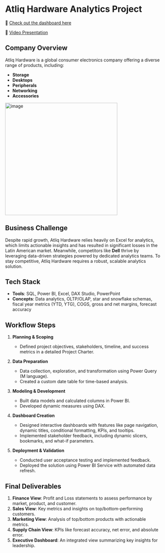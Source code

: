 # Atliq Hardware Analytics Project

🔗 [Check out the dashboard here](https://shorturl.at/QjdGm)

🔗 [Video Presentation](https://shorturl.at/yhTu7)

## Company Overview

Atliq Hardware is a global consumer electronics company offering a diverse range of products, including:  
- **Storage**  
- **Desktops**  
- **Peripherals**  
- **Networking**  
- **Accessories**

<img width="363" alt="image" src="https://github.com/user-attachments/assets/7b110fa5-e922-45d7-b67c-21e50ca918e6">

## Business Challenge

Despite rapid growth, Atliq Hardware relies heavily on Excel for analytics, which limits actionable insights and has resulted in significant losses in the Latin American market. Meanwhile, competitors like **Dell** thrive by leveraging data-driven strategies powered by dedicated analytics teams. To stay competitive, Atliq Hardware requires a robust, scalable analytics solution.

## Tech Stack

- **Tools**: SQL, Power BI, Excel, DAX Studio, PowerPoint  
- **Concepts**: Data analytics, OLTP/OLAP, star and snowflake schemas, fiscal year metrics (YTD, YTG), COGS, gross and net margins, forecast accuracy  

## Workflow Steps

1. **Planning & Scoping**  
   - Defined project objectives, stakeholders, timeline, and success metrics in a detailed Project Charter.  

2. **Data Preparation**  
   - Data collection, exploration, and transformation using Power Query (M language).  
   - Created a custom date table for time-based analysis.  

3. **Modeling & Development**  
   - Built data models and calculated columns in Power BI.  
   - Developed dynamic measures using DAX.  

4. **Dashboard Creation**  
   - Designed interactive dashboards with features like page navigation, dynamic titles, conditional formatting, KPIs, and tooltips.  
   - Implemented stakeholder feedback, including dynamic slicers, bookmarks, and what-if parameters.  

5. **Deployment & Validation**  
   - Conducted user acceptance testing and implemented feedback.  
   - Deployed the solution using Power BI Service with automated data refresh.  

## Final Deliverables

1. **Finance View**: Profit and Loss statements to assess performance by market, product, and customer.  
2. **Sales View**: Key metrics and insights on top/bottom-performing customers.  
3. **Marketing View**: Analysis of top/bottom products with actionable metrics.  
4. **Supply Chain View**: KPIs like forecast accuracy, net error, and absolute error.  
5. **Executive Dashboard**: An integrated view summarizing key insights for leadership.  
